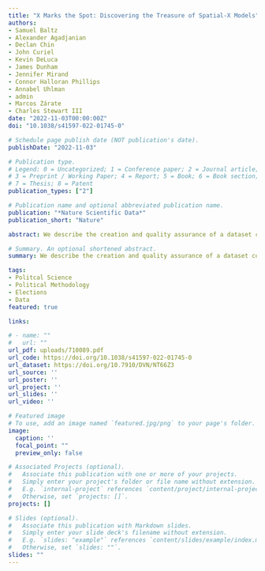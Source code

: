 ```yaml
---
title: "X Marks the Spot: Discovering the Treasure of Spatial-X Models"
authors:
- Samuel Baltz
- Alexander Agadjanian
- Declan Chin
- John Curiel
- Kevin DeLuca
- James Dunham
- Jennifer Mirand
- Connor Halloran Phillips
- Annabel Uhlman
- admin
- Marcos Zárate
- Charles Stewart III
date: "2022-11-03T00:00:00Z"
doi: "10.1038/s41597-022-01745-0"

# Schedule page publish date (NOT publication's date).
publishDate: "2022-11-03"

# Publication type.
# Legend: 0 = Uncategorized; 1 = Conference paper; 2 = Journal article;
# 3 = Preprint / Working Paper; 4 = Report; 5 = Book; 6 = Book section;
# 7 = Thesis; 8 = Patent
publication_types: ["2"]

# Publication name and optional abbreviated publication name.
publication: "*Nature Scientific Data*"
publication_short: "Nature"

abstract: We describe the creation and quality assurance of a dataset containing nearly all available precinct-level election results from the 2016, 2018, and 2020 American elections. Precincts are the smallest level of election administration, and election results at this granularity are needed to address many important questions. However, election results are individually reported by each state with little standardization or data quality assurance. We have collected, cleaned, and standardized precinct-level election results from every available race above the very local level in almost every state across the last three national election years. Our data include nearly every candidate for president, US Congress, governor, or state legislator, and hundreds of thousands of precinct-level results for judicial races, other statewide races, and even local races and ballot initiatives. In this article we describe the process of finding this information and standardizing it. Then we aggregate the precinct-level results up to geographies that have official totals, and show that our totals never differ from the official nationwide data by more than 0.457%.

# Summary. An optional shortened abstract.
summary: We describe the creation and quality assurance of a dataset containing nearly all available precinct-level election results from the 2016, 2018, and 2020 American elections.

tags:
- Politcal Science 
- Political Methodology
- Elections
- Data
featured: true

links: 

# - name: ""
#   url: ""
url_pdf: uploads/710089.pdf
url_code: https://doi.org/10.1038/s41597-022-01745-0
url_dataset: https://doi.org/10.7910/DVN/NT66Z3
url_source: ''
url_poster: ''
url_project: ''
url_slides: ''
url_video: ''

# Featured image
# To use, add an image named `featured.jpg/png` to your page's folder. 
image:
  caption: ''
  focal_point: ""
  preview_only: false

# Associated Projects (optional).
#   Associate this publication with one or more of your projects.
#   Simply enter your project's folder or file name without extension.
#   E.g. `internal-project` references `content/project/internal-project/index.md`.
#   Otherwise, set `projects: []`.
projects: []

# Slides (optional).
#   Associate this publication with Markdown slides.
#   Simply enter your slide deck's filename without extension.
#   E.g. `slides: "example"` references `content/slides/example/index.md`.
#   Otherwise, set `slides: ""`.
slides: ""
---
```


